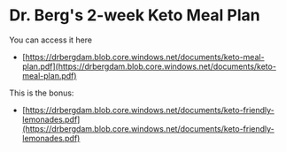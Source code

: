 # Dr. Berg's 2-week Keto Meal Plan

You can access it here

- [https://drbergdam.blob.core.windows.net/documents/keto-meal-plan.pdf](https://drbergdam.blob.core.windows.net/documents/keto-meal-plan.pdf)

This is the bonus:

- [https://drbergdam.blob.core.windows.net/documents/keto-friendly-lemonades.pdf](https://drbergdam.blob.core.windows.net/documents/keto-friendly-lemonades.pdf)